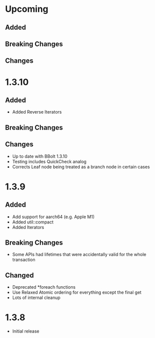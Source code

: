 # Upcoming

## Added

## Breaking Changes

## Changes

# 1.3.10

## Added
* Added Reverse Iterators

## Breaking Changes

## Changes
* Up to date with BBolt 1.3.10
* Testing includes QuickCheck analog
* Corrects Leaf node being treated as a branch node in certain cases

# 1.3.9
## Added
* Add support for aarch64 (e.g. Apple M1)
* Added util::compact
* Added Iterators

## Breaking Changes
* Some APIs had lifetimes that were accidentally valid for the whole transaction

## Changed
* Deprecated *foreach functions
* Use Relaxed Atomic ordering for everything except the final get
* Lots of internal cleanup

# 1.3.8
* Initial release
